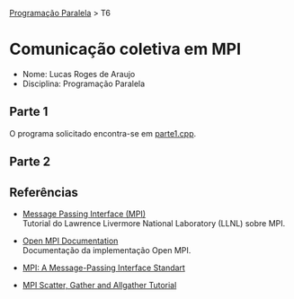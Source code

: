 
[Programação Paralela](https://github.com/lucasroges/elc139-2019a) > T6

# Comunicação coletiva em MPI

- Nome: Lucas Roges de Araujo
- Disciplina: Programação Paralela

## Parte 1
O programa solicitado encontra-se em [parte1.cpp](parte1.cpp).

<!--TODO: CODIGO E EXPLICAÇÃO-->

## Parte 2
<!--TODO: RESUMO-->

## Referências

- [Message Passing Interface (MPI)](https://computing.llnl.gov/tutorials/mpi/)  
  Tutorial do Lawrence Livermore National Laboratory (LLNL) sobre MPI.

- [Open MPI Documentation](https://www.open-mpi.org/doc/)  
  Documentação da implementação Open MPI.

- [MPI: A Message-Passing Interface Standart](https://www.mpi-forum.org/docs/mpi-3.1/mpi31-report.pdf)

- [MPI Scatter, Gather and Allgather Tutorial](http://mpitutorial.com/tutorials/mpi-scatter-gather-and-allgather/)